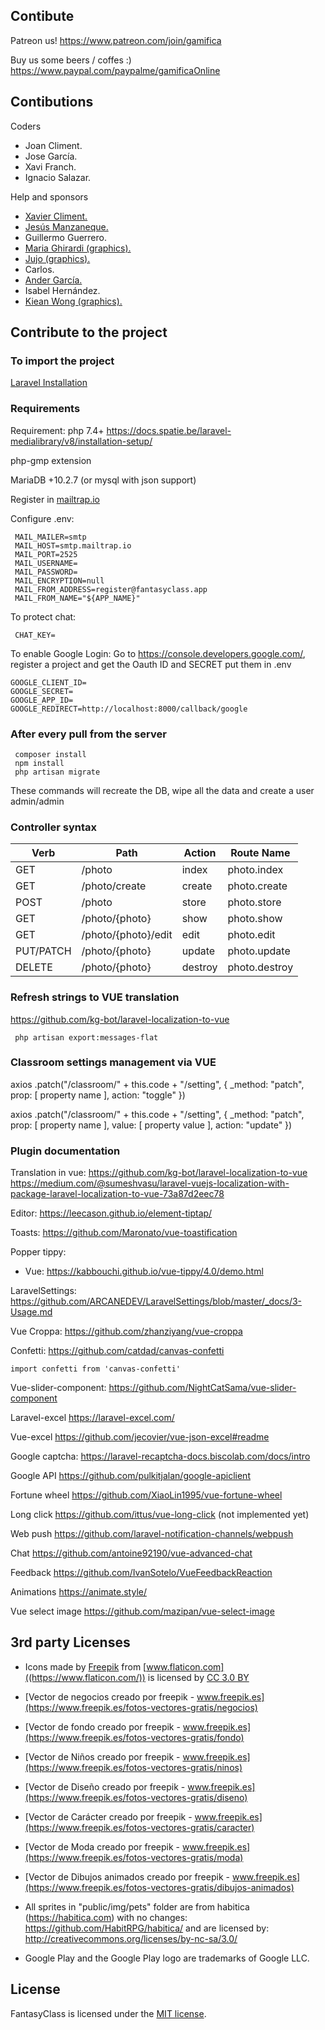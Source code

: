 ## Contibute

Patreon us!
https://www.patreon.com/join/gamifica

Buy us some beers / coffes :)
https://www.paypal.com/paypalme/gamificaOnline


## Contibutions

Coders
- Joan Climent.
- Jose García.
- Xavi Franch.
- Ignacio Salazar.  

Help and sponsors
- [Xavier Climent.](https://twitter.com/xavier_climent) 
- [Jesús Manzaneque.](https://twitter.com/manzanequejesus) 
- Guillermo Guerrero. 
- [Maria Ghirardi (graphics).](http://leideedimari.com/)  
- [Jujo (graphics).](https://twitter.com/soyjujo_juanjo) 
- Carlos.
- [Ander García.](https://aprendecoreano.com/) 
- Isabel Hernández.
- [Kiean Wong (graphics).](https://www.instagram.com/kieanwong.art/)  

## Contribute to the project
### To import the project

[Laravel Installation](https://laravel.com/docs/7.x/installation)

### Requirements

Requirement: php 7.4+
https://docs.spatie.be/laravel-medialibrary/v8/installation-setup/

php-gmp extension

MariaDB +10.2.7 (or mysql with json support)

Register in [mailtrap.io](https://mailtrap.io)

Configure .env:
``` 
 MAIL_MAILER=smtp
 MAIL_HOST=smtp.mailtrap.io
 MAIL_PORT=2525
 MAIL_USERNAME=
 MAIL_PASSWORD=
 MAIL_ENCRYPTION=null
 MAIL_FROM_ADDRESS=register@fantasyclass.app
 MAIL_FROM_NAME="${APP_NAME}"
```

To protect chat:
```
 CHAT_KEY=
```

To enable Google Login:
Go to https://console.developers.google.com/, register a project and get the Oauth ID and SECRET put them in .env

```
GOOGLE_CLIENT_ID=
GOOGLE_SECRET=
GOOGLE_APP_ID=
GOOGLE_REDIRECT=http://localhost:8000/callback/google
```

### After every pull from the server
```
 composer install
 npm install
 php artisan migrate
```
These commands will recreate the DB, wipe all the data and create a user admin/admin

### Controller syntax

| Verb      | Path                | Action  | Route Name    |
|-----------|---------------------|---------|---------------|
| GET       | /photo              | index   | photo.index   |
| GET       | /photo/create       | create  | photo.create  |
| POST      | /photo              | store   | photo.store   |
| GET       | /photo/{photo}      | show    | photo.show    |
| GET       | /photo/{photo}/edit | edit    | photo.edit    |
| PUT/PATCH | /photo/{photo}      | update  | photo.update  |
| DELETE    | /photo/{photo}      | destroy | photo.destroy |

### Refresh strings to VUE translation

https://github.com/kg-bot/laravel-localization-to-vue

```
 php artisan export:messages-flat
```

### Classroom settings management via VUE

 axios
    .patch("/classroom/" + this.code + "/setting", {
        _method: "patch",
        prop: [ property name ],
        action: "toggle"
    })

axios
    .patch("/classroom/" + this.code + "/setting", {
        _method: "patch",
        prop: [ property name ],
        value: [ property value ],
        action: "update"
    })

### Plugin documentation

Translation in vue:
https://github.com/kg-bot/laravel-localization-to-vue
https://medium.com/@sumeshvasu/laravel-vuejs-localization-with-package-laravel-localization-to-vue-73a87d2eec78

Editor:
https://leecason.github.io/element-tiptap/

Toasts:
https://github.com/Maronato/vue-toastification

Popper tippy:
 - Vue: https://kabbouchi.github.io/vue-tippy/4.0/demo.html

LaravelSettings:
https://github.com/ARCANEDEV/LaravelSettings/blob/master/_docs/3-Usage.md

Vue Croppa:
https://github.com/zhanziyang/vue-croppa

Confetti:
https://github.com/catdad/canvas-confetti

```
import confetti from 'canvas-confetti'
```

Vue-slider-component:
https://github.com/NightCatSama/vue-slider-component

Laravel-excel
https://laravel-excel.com/

Vue-excel
https://github.com/jecovier/vue-json-excel#readme

Google captcha:
https://laravel-recaptcha-docs.biscolab.com/docs/intro

Google API
https://github.com/pulkitjalan/google-apiclient

Fortune wheel
https://github.com/XiaoLin1995/vue-fortune-wheel

Long click
https://github.com/ittus/vue-long-click (not implemented yet)

Web push
https://github.com/laravel-notification-channels/webpush

Chat
https://github.com/antoine92190/vue-advanced-chat

Feedback
https://github.com/IvanSotelo/VueFeedbackReaction

Animations
https://animate.style/

Vue select image
https://github.com/mazipan/vue-select-image

## 3rd party Licenses

- Icons made by [Freepik](http://www.freepik.com/) from [www.flaticon.com]((https://www.flaticon.com/)) is licensed by [CC 3.0 BY](http://creativecommons.org/licenses/by/3.0/)
- [Vector de negocios creado por freepik - www.freepik.es](https://www.freepik.es/fotos-vectores-gratis/negocios)
- [Vector de fondo creado por freepik - www.freepik.es](https://www.freepik.es/fotos-vectores-gratis/fondo)
- [Vector de Niños creado por freepik - www.freepik.es](https://www.freepik.es/fotos-vectores-gratis/ninos)
- [Vector de Diseño creado por freepik - www.freepik.es](https://www.freepik.es/fotos-vectores-gratis/diseno)
- [Vector de Carácter creado por freepik - www.freepik.es](https://www.freepik.es/fotos-vectores-gratis/caracter)
- [Vector de Moda creado por freepik - www.freepik.es](https://www.freepik.es/fotos-vectores-gratis/moda)
- [Vector de Dibujos animados creado por freepik - www.freepik.es](https://www.freepik.es/fotos-vectores-gratis/dibujos-animados)

- All sprites in "public/img/pets" folder are from habitica (https://habitica.com) with no changes:
https://github.com/HabitRPG/habitica/ and are licensed by: http://creativecommons.org/licenses/by-nc-sa/3.0/

- Google Play and the Google Play logo are trademarks of Google LLC.

## License

FantasyClass is licensed under the [MIT license](https://opensource.org/licenses/MIT).

